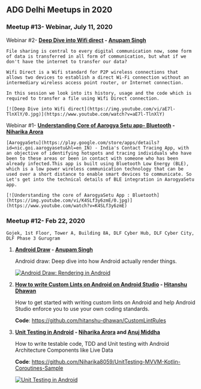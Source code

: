 ## ADG Delhi Meetups in 2020
### Meetup #13- Webinar, July 11, 2020

Webinar #2- **[Deep Dive into Wifi direct](../files/wifi_direct_anupam_singh.pdf) - [Anupam Singh](https://www.linkedin.com/in/anupamsingh0211/)**

    File sharing is central to every digital communication now, some form of data is transferred in all form of communication, but what if we don't have the internet to transfer our data?

    Wifi Direct is a Wifi standard for P2P wireless connections that allows two devices to establish a direct Wi-Fi connection without an intermediary wireless access point router, or Internet connection.

    In this session we look into its history, usage and the code which is required to transfer a file using Wifi Direct connection.

    [![Deep Dive into Wifi direct](https://img.youtube.com/vi/aE7l-TlnXlY/0.jpg)](https://www.youtube.com/watch?v=aE7l-TlnXlY)


Webinar #1- **[Understanding Core of Aarogya Setu app- Bluetooth](../files/Understanding_core_of_AarogyaSetu_App_Bluetooth.pdf) - [Niharika Arora](https://www.linkedin.com/in/niharika-arora-4874967a/)**

    [AarogyaSetu](https://play.google.com/store/apps/details?id=nic.goi.aarogyasetu&hl=en_IN) - India's Contact Tracing App, with an objective of identifying hotspots and tracing individuals who have been to these areas or been in contact with someone who has been already infected.This app is built using Bluetooth Low Energy (BLE), which is a low power wireless communication technology that can be used over a short distance to enable smart devices to communicate. So Let's get into the technical details of BLE integration in AarogyaSetu app.

    [![Understanding the core of AarogyaSetu App : Bluetooth](https://img.youtube.com/vi/K4SLf3y6zmE/0.jpg)](https://www.youtube.com/watch?v=K4SLf3y6zmE)


### Meetup #12- Feb 22, 2020
    Gojek, 1st Floor, Tower A, Building 8A, DLF Cyber Hub, DLF Cyber City, DLF Phase 3 Gurugram

1. **[Android Draw](../files/Draw_How_Android_Renders.pdf) - [Anupam Singh](https://www.linkedin.com/in/anupamsingh0211/)**
    
    Android draw: Deep dive into how Android actually render things.

    [![Android Draw: Rendering in Android](https://img.youtube.com/vi/c1Kwi7QKadM/0.jpg)](https://www.youtube.com/watch?v=c1Kwi7QKadM)

2. **[How to write Custom Lints on Android on Android Studio](../files/Writing_Custom_Lint_Rules.pdf) - [Hitanshu Dhawan](https://www.linkedin.com/in/hitanshu-dhawan/)**
    
    How to get started with writing custom lints on Android and help Android Studio enforce you to use your own coding standards.
    
    **Code**: https://github.com/hitanshu-dhawan/CustomLintRules

3. **[Unit Testing in Android](../files/Unit_Testing_in_Android.pdf) - [Niharika Arora](https://www.linkedin.com/in/niharika-arora-4874967a/) and [Anuj Middha](https://www.linkedin.com/in/anuj-middha)**
    
    How to write testable code, TDD and Unit testing with Android Architecture Components like Live Data 
    
    **Code**: https://github.com/Niharika8059/UnitTesting-MVVM-Kotlin-Coroutines-Sample

    [![Unit Testing in Android](https://img.youtube.com/vi/0K4S3vkulGc/0.jpg)](https://www.youtube.com/watch?v=0K4S3vkulGc)
